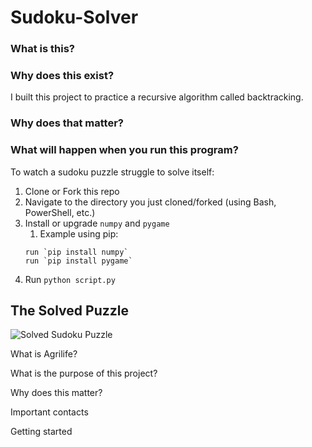 # Sudoku-Solver

### What is this? 

### Why does this exist? 
I built this project to practice a recursive algorithm called backtracking. 

### Why does that matter?

### What will happen when you run this program? 


To watch a sudoku puzzle struggle to solve itself:
1) Clone or Fork this repo
2) Navigate to the directory you just cloned/forked (using Bash, PowerShell, etc.)
3) Install or upgrade `numpy` and `pygame`
    1) Example using pip:
    ```
    run `pip install numpy`
    run `pip install pygame` 
    ```
4) Run `python script.py`




## The Solved Puzzle
![Solved Sudoku Puzzle](https://bigpictureprogrammer.com/wp-content/uploads/2020/05/IMG_03571500x1516-1-297x300.jpeg?raw=true)

What is Agrilife?

What is the purpose of this project?

Why does this matter?

Important contacts


Getting started
